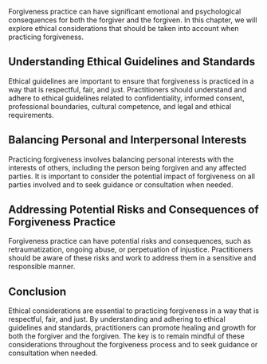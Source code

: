 
Forgiveness practice can have significant emotional and psychological consequences for both the forgiver and the forgiven. In this chapter, we will explore ethical considerations that should be taken into account when practicing forgiveness.

Understanding Ethical Guidelines and Standards
----------------------------------------------

Ethical guidelines are important to ensure that forgiveness is practiced in a way that is respectful, fair, and just. Practitioners should understand and adhere to ethical guidelines related to confidentiality, informed consent, professional boundaries, cultural competence, and legal and ethical requirements.

Balancing Personal and Interpersonal Interests
----------------------------------------------

Practicing forgiveness involves balancing personal interests with the interests of others, including the person being forgiven and any affected parties. It is important to consider the potential impact of forgiveness on all parties involved and to seek guidance or consultation when needed.

Addressing Potential Risks and Consequences of Forgiveness Practice
-------------------------------------------------------------------

Forgiveness practice can have potential risks and consequences, such as retraumatization, ongoing abuse, or perpetuation of injustice. Practitioners should be aware of these risks and work to address them in a sensitive and responsible manner.

Conclusion
----------

Ethical considerations are essential to practicing forgiveness in a way that is respectful, fair, and just. By understanding and adhering to ethical guidelines and standards, practitioners can promote healing and growth for both the forgiver and the forgiven. The key is to remain mindful of these considerations throughout the forgiveness process and to seek guidance or consultation when needed.
